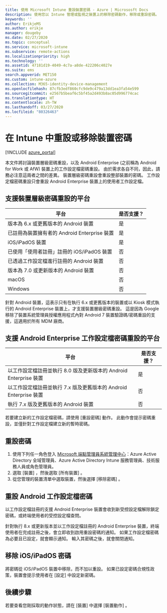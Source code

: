 ```yaml
---
title: 使用 Microsoft Intune 重設裝置密碼 - Azure | Micrososft Docs
description: 使用您以 Intune 管理或監視之裝置上的移除密碼動作，移除或重設密碼。
keywords: ''
author: ErikjeMS
ms.author: erikje
manager: dougeby
ms.date: 02/27/2020
ms.topic: conceptual
ms.service: microsoft-intune
ms.subservice: remote-actions
ms.localizationpriority: high
ms.technology: ''
ms.assetid: 47181d19-4049-4c7a-a8de-422206c4027e
ms.suite: ems
search.appverid: MET150
ms.custom: intune-azure
ms.collection: M365-identity-device-management
ms.openlocfilehash: 87cfb3edf860cfc9de9c479a13dd1ea3fa54e599
ms.sourcegitcommit: e2567b5beaf6c5bf45a2d493b8ac05d996774cac
ms.translationtype: HT
ms.contentlocale: zh-TW
ms.lasthandoff: 03/27/2020
ms.locfileid: "80326463"
---
```

# <a name="reset-or-remove-a-device-passcode-in-intune"></a>在 Intune 中重設或移除裝置密碼

[!INCLUDE [azure_portal](../includes/azure_portal.md)]

本文件將討論裝置層級密碼重設，以及 Android Enterprise (之前稱為 Android for Work 或 AfW) 裝置上的工作設定檔密碼重設。 由於需求各自不同，因此，請務必注意這兩者之間的差異。 裝置層級密碼重設會重設整部裝置的密碼。 工作設定檔密碼重設只會重設 Android Enterprise 裝置上的使用者工作設定檔。

## <a name="supported-platforms-for-device-level-passcode-reset"></a>支援裝置層級密碼重設的平台

| 平台 | 是否支援？ |
| ---- | ---- |
| 版本為 6.x 或更舊版本的 Android 裝置 | 是 |
| 已註冊為裝置擁有者的 Android Enterprise 裝置 | 是 |
| iOS/iPadOS 裝置 | 是 |
| 已使用「使用者註冊」註冊的 iOS/iPadOS 裝置 | 否 |
| 已透過工作設定檔進行註冊的 Android 裝置 | 否 |
| 版本為 7.0 或更新版本的 Android 裝置 | 否 |
| macOS | 否 |
| Windows | 否 |

針對 Android 裝置，這表示只有在執行 6.x 或更舊版本的裝置或以 Kiosk 模式執行的 Android Enterprise 裝置上，才支援裝置層級密碼重設。 這是因為 Google 移除了裝置系統管理員授權應用程式內對 Android 7 裝置驗證碼/密碼重設的支援，這適用於所有 MDM 廠商。

## <a name="supported-platforms-for-android-enterprise-work-profile-passcode-reset"></a>支援 Android Enterprise 工作設定檔密碼重設的平台

| 平台 | 是否支援？ |
| ---- | ---- |
| 以工作設定檔註冊並執行 8.0 版及更新版本的 Android Enterprise 裝置 | 是 |
| 以工作設定檔註冊並執行 7.x 版及更舊版本的 Android Enterprise 裝置 | 否 |
| 執行 7.x 版及更舊版本的 Android 裝置 | 否 |

若要建立新的工作設定檔密碼，請使用 [重設密碼] 動作。 此動作會提示密碼重設，並僅針對工作設定檔建立新的暫時密碼。 

## <a name="reset-a-passcode"></a>重設密碼


1. 使用下列任一角色登入 [Microsoft 端點管理員系統管理中心](https://go.microsoft.com/fwlink/?linkid=2109431)：Azure Active Directory 全域管理員、Azure Active Directory Intune 服務管理員、技術服務人員或角色管理員。
2. 選取 [裝置]  ，然後選取 [所有裝置]  。
3. 從您管理的裝置清單中選取裝置，然後選擇 [移除密碼]  。

## <a name="reset-android-work-profile-passcodes"></a>重設 Android 工作設定檔密碼

以工作設定檔註冊的支援 Android Enterprise 裝置會收到新受控設定檔解除鎖定密碼，或終端使用者的受控設定檔查問。

針對執行 8.x 或更新版本並以工作設定檔註冊的 Android Enterprise 裝置，終端使用者在完成註冊之後，會立即收到啟用重設密碼的通知。 如果工作設定檔密碼為必要且已設定，就會顯示通知。 輸入其密碼之後，就會關閉通知。


## <a name="remove-iosipados-passcodes"></a>移除 iOS/iPadOS 密碼

將密碼從 iOS/iPadOS 裝置中移除，而不加以重設。 如果已設定密碼合規性政策，裝置會提示使用者在 [設定] 中設定新密碼。

## <a name="next-steps"></a>後續步驟

若要查看您剛採取的動作狀態，請在 [裝置]  中選擇 [裝置動作]  。
